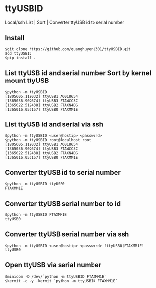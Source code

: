 # ttyUSBID
Local/ssh List | Sort | Converter ttyUSB id to serial number
## Install
	$git clone https://github.com/quanghuyen1301/ttyUSBID.git
	$cd ttyUSBID 
	$pip install .
## List ttyUSB id and serial number Sort by kernel mount ttyUSB
	$python -m ttyUSBID
	[1805605.119032] ttyUSB1 A6018654
	[1365036.902674] ttyUSB3 FTAWCC3C
	[1365022.519438] ttyUSB2 FTAXN4DG
	[1365016.055157] ttyUSB0 FTAXMM1E
## List ttyUSB id and serial via ssh
	$python -m ttyUSBID <user@hostip> <password>
	$python -m ttyUSBID root@localhost root
	[1805605.119032] ttyUSB1 A6018654
	[1365036.902674] ttyUSB3 FTAWCC3C
	[1365022.519438] ttyUSB2 FTAXN4DG
	[1365016.055157] ttyUSB0 FTAXMM1E

	
## Converter ttyUSB id to serial number
	$python -m ttyUSBID ttyUSB0
	FTAXMM1E
## Converter ttyUSB serial number to id
	$python -m ttyUSBID FTAXMM1E
	ttyUSB0
## Converter ttyUSB serial number via ssh
	$python -m ttyUSBID <user@hostip> <password> [ttyUSB0|FTAXMM1E]
	ttyUSB0
## Open ttyUSB via serial number
	$minicom -D /dev/`python -m ttyUSBID FTAXMM1E`
	$kermit -c -y .kermit_`python -m ttyUSBID FTAXMM1E`
